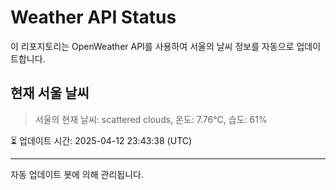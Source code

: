 
# Weather API Status

이 리포지토리는 OpenWeather API를 사용하여 서울의 날씨 정보를 자동으로 업데이트합니다.

## 현재 서울 날씨
> 서울의 현재 날씨: scattered clouds, 온도: 7.76°C, 습도: 61%

⏳ 업데이트 시간: 2025-04-12 23:43:38 (UTC)

---
자동 업데이트 봇에 의해 관리됩니다.
